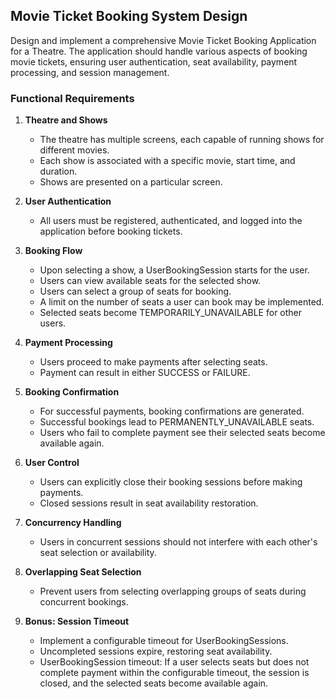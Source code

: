 ## Movie Ticket Booking System Design

Design and implement a comprehensive Movie Ticket Booking Application for a Theatre. 
The application should handle various aspects of booking movie tickets, ensuring user authentication, seat availability, 
payment processing, and session management.

### Functional Requirements

1. **Theatre and Shows**
    - The theatre has multiple screens, each capable of running shows for different movies.
    - Each show is associated with a specific movie, start time, and duration.
    - Shows are presented on a particular screen.

2. **User Authentication**
    - All users must be registered, authenticated, and logged into the application before booking tickets.

3. **Booking Flow**
    - Upon selecting a show, a UserBookingSession starts for the user.
    - Users can view available seats for the selected show.
    - Users can select a group of seats for booking.
    - A limit on the number of seats a user can book may be implemented.
    - Selected seats become TEMPORARILY_UNAVAILABLE for other users.

4. **Payment Processing**
    - Users proceed to make payments after selecting seats.
    - Payment can result in either SUCCESS or FAILURE.

5. **Booking Confirmation**
    - For successful payments, booking confirmations are generated.
    - Successful bookings lead to PERMANENTLY_UNAVAILABLE seats.
    - Users who fail to complete payment see their selected seats become available again.

6. **User Control**
    - Users can explicitly close their booking sessions before making payments.
    - Closed sessions result in seat availability restoration.

7. **Concurrency Handling**
    - Users in concurrent sessions should not interfere with each other's seat selection or availability.

8. **Overlapping Seat Selection**
    - Prevent users from selecting overlapping groups of seats during concurrent bookings.

9. **Bonus: Session Timeout**
    - Implement a configurable timeout for UserBookingSessions.
    - Uncompleted sessions expire, restoring seat availability.
    - UserBookingSession timeout: If a user selects seats but does not complete payment within the configurable timeout,
        the session is closed, and the selected seats become available again.

